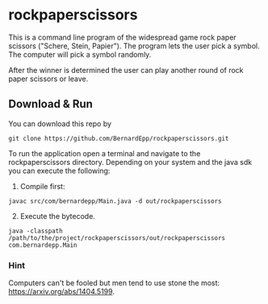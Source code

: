 # rockpaperscissors


This is a command line program of the widespread game rock paper scissors ("Schere, Stein, Papier"). 
The program lets the user pick a symbol. The computer will pick a symbol randomly. 

After the winner is determined the user can play another round of rock paper scissors or leave. 


## Download & Run
You can download this repo by 

`git clone https://github.com/BernardEpp/rockpaperscissors.git`

To run the application open a terminal and navigate to the rockpaperscissors directory. 
Depending on your system and the java sdk you can execute the following:

1. Compile first:

`javac src/com/bernardepp/Main.java -d out/rockpaperscissors`

2. Execute the bytecode.

`java -classpath  /path/to/the/project/rockpaperscissors/out/rockpaperscissors com.bernardepp.Main`


### Hint
Computers can't be fooled but men tend to use stone the most: https://arxiv.org/abs/1404.5199.


